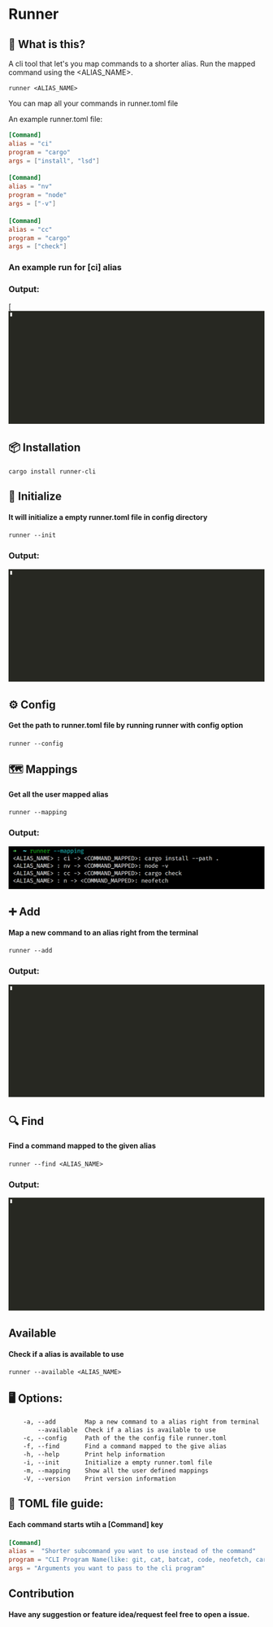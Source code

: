 # Runner

## 🤔 What is this?
A cli tool that let's you map commands to a shorter alias. Run the mapped command using the <ALIAS_NAME>.

```
runner <ALIAS_NAME>
```
You can map all your commands in runner.toml file

An example runner.toml file:
```toml
[Command]
alias = "ci"
program = "cargo"
args = ["install", "lsd"]

[Command]
alias = "nv"
program = "node"
args = ["-v"]

[Command]
alias = "cc"
program = "cargo"
args = ["check"]

```
### An example run for [ci] alias
### Output: 
[![ci](images/ci.gif)

## 📦 Installation
```
cargo install runner-cli
```

## 🏁 Initialize

#### It will initialize a empty runner.toml file in config directory

```
runner --init
```
### Output:
![init](images/init.gif)


## ⚙️ Config

#### Get the path to runner.toml file by running runner with config option
```
runner --config
```

## 🗺️ Mappings

#### Get all the user mapped alias

```
runner --mapping
```

### Output: 

![mapping](images/mapping.png)

## ➕ Add

#### Map a new command to an alias right from the terminal

```
runner --add
```

### Output: 

![add](images/add.gif)

## 🔍 Find

#### Find a command mapped to the given alias

```
runner --find <ALIAS_NAME>
```

### Output:

![find](images/find.gif)

## Available 
#### Check if a alias is available to use

```
runner --available <ALIAS_NAME>
```

## 🖥️ Options:

```
    -a, --add        Map a new command to a alias right from terminal
        --available  Check if a alias is available to use
    -c, --config     Path of the the config file runner.toml
    -f, --find       Find a command mapped to the give alias
    -h, --help       Print help information
    -i, --init       Initialize a empty runner.toml file
    -m, --mapping    Show all the user defined mappings
    -V, --version    Print version information
```

## 📄 TOML file guide:

#### Each command starts wtih a [Command] key


```toml
[Command]
alias =  "Shorter subcommand you want to use instead of the command"
program = "CLI Program Name(like: git, cat, batcat, code, neofetch, cargo, python, node, npm etc.)"
args = "Arguments you want to pass to the cli program"
```

## Contribution
#### Have any suggestion or feature idea/request feel free to open a issue.
